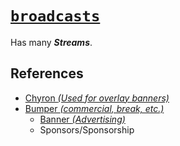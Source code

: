 # [`broadcasts`](https://en.wikipedia.org/wiki/Broadcasting)

Has many _**Streams**_.


## References

  - [Chyron _(Used for overlay banners)_](https://en.wikipedia.org/wiki/Chyron)
  - [Bumper _(commercial, break, etc.)_](https://en.wikipedia.org/wiki/Bumper_(broadcasting))
    - [Banner _(Advertising)_](https://en.wikipedia.org/wiki/Banner#Advertising_banners)
    - Sponsors/Sponsorship
